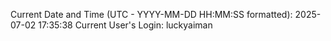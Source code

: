 Current Date and Time (UTC - YYYY-MM-DD HH:MM:SS formatted): 2025-07-02 17:35:38
Current User's Login: luckyaiman

